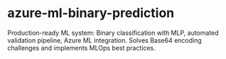 # azure-ml-binary-prediction
Production-ready ML system: Binary classification with MLP, automated validation pipeline, Azure ML integration. Solves Base64 encoding challenges and implements MLOps best practices.
